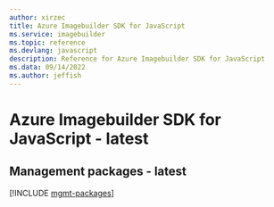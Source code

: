 ```yaml
---
author: xirzec
title: Azure Imagebuilder SDK for JavaScript
ms.service: imagebuilder
ms.topic: reference
ms.devlang: javascript
description: Reference for Azure Imagebuilder SDK for JavaScript
ms.data: 09/14/2022
ms.author: jeffish
---
```

# Azure Imagebuilder SDK for JavaScript - latest

## Management packages - latest
[!INCLUDE [mgmt-packages](imagebuilder-mgmt-index.md)]